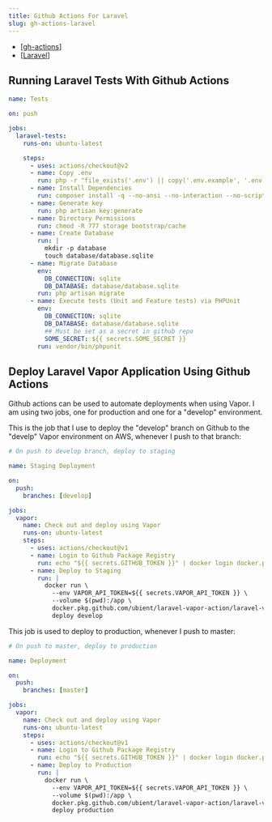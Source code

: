 ```yaml
---
title: Github Actions For Laravel
slug: gh-actions-laravel
---
```


- [[gh-actions]]
- [[Laravel]]

## Running Laravel Tests With Github Actions

```yml
name: Tests

on: push

jobs:
  laravel-tests:
    runs-on: ubuntu-latest

    steps:
      - uses: actions/checkout@v2
      - name: Copy .env
        run: php -r "file_exists('.env') || copy('.env.example', '.env');"
      - name: Install Dependencies
        run: composer install -q --no-ansi --no-interaction --no-scripts --no-progress --prefer-dist
      - name: Generate key
        run: php artisan key:generate
      - name: Directory Permissions
        run: chmod -R 777 storage bootstrap/cache
      - name: Create Database
        run: |
          mkdir -p database
          touch database/database.sqlite
      - name: Migrate Database
        env:
          DB_CONNECTION: sqlite
          DB_DATABASE: database/database.sqlite
        run: php artisan migrate
      - name: Execute tests (Unit and Feature tests) via PHPUnit
        env:
          DB_CONNECTION: sqlite
          DB_DATABASE: database/database.sqlite
          ## Must be set as a secret in github repo
          SOME_SECRET: ${{ secrets.SOME_SECRET }}
        run: vendor/bin/phpunit
```

## Deploy Laravel Vapor Application Using Github Actions

Github actions can be used to automate deployments when using Vapor. I am using two jobs, one for production and one for a "develop" environment.

This is the job that I use to deploy the "develop" branch on Github to the "develp" Vapor environment on AWS, whenever I push to that branch:

```yml
# On push to develop branch, deploy to staging

name: Staging Deployment

on:
  push:
    branches: [develop]

jobs:
  vapor:
    name: Check out and deploy using Vapor
    runs-on: ubuntu-latest
    steps:
      - uses: actions/checkout@v1
      - name: Login to Github Package Registry
        run: echo "${{ secrets.GITHUB_TOKEN }}" | docker login docker.pkg.github.com -u ${{ github.actor }} --password-stdin
      - name: Deploy to Staging
        run: |
          docker run \
            --env VAPOR_API_TOKEN=${{ secrets.VAPOR_API_TOKEN }} \
            --volume $(pwd):/app \
            docker.pkg.github.com/ubient/laravel-vapor-action/laravel-vapor-action:latest \
            deploy develop
```

This job is used to deploy to production, whenever I push to master:

```yml
# On push to master, deploy to production

name: Deployment

on:
  push:
    branches: [master]

jobs:
  vapor:
    name: Check out and deploy using Vapor
    runs-on: ubuntu-latest
    steps:
      - uses: actions/checkout@v1
      - name: Login to Github Package Registry
        run: echo "${{ secrets.GITHUB_TOKEN }}" | docker login docker.pkg.github.com -u ${{ github.actor }} --password-stdin
      - name: Deploy to Production
        run: |
          docker run \
            --env VAPOR_API_TOKEN=${{ secrets.VAPOR_API_TOKEN }} \
            --volume $(pwd):/app \
            docker.pkg.github.com/ubient/laravel-vapor-action/laravel-vapor-action:latest \
            deploy production
```

[//begin]: # "Autogenerated link references for markdown compatibility"
[gh-actions]: gh-actions "Github Actions"
[Laravel]: laravel "Laravel"
[//end]: # "Autogenerated link references"
